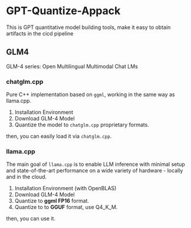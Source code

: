 # GPT-Quantize-Appack
This is GPT quantitative model building tools, make it easy to obtain artifacts in the cicd pipeline

## GLM4

GLM-4 series: Open Multilingual Multimodal Chat LMs 

### chatglm.cpp

Pure C++ implementation based on `ggml`, working in the same way as llama.cpp.

1. Installation Environment
2. Download GLM-4 Model
3. Quantize the model to `chatglm.cpp` proprietary formats.

then, you can easily load it via `chatglm.cpp`.

### llama.cpp

The main goal of `llama.cpp` is to enable LLM inference with minimal setup and state-of-the-art performance on a wide variety of hardware - locally and in the cloud.

1. Installation Environment (with OpenBLAS)
2. Download GLM-4 Model
3. Quantize to **ggml FP16** format.
4. Quantize to  to **GGUF** format, use Q4_K_M.

then, you can use it.